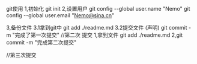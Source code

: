 git使用
1,初始化 git init
2,设置用户
   git config --global user.name "Nemo"
   git config --global user.email "Nemo@sina.cn"

3,备份文件
 3.1拿到git中 
   git add ./readme.md 
 3.2提交文件 (声明)
 git commit -m "完成了第一次提交"
 //第二次 提交
 1,拿到文件
 git add ./readme.md
 2,git commit -m "完成第二次提交"

 //第三次提交
 